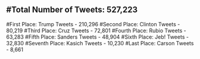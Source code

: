 #Total Number of Tweets: 527,223 
---
#First Place: Trump Tweets - 210,296
#Second Place: Clinton Tweets - 80,219
#Third Place: Cruz Tweets - 72,801
#Fourth Place: Rubio Tweets - 63,283
#Fifth Place: Sanders Tweets - 48,904
#Sixth Place: Jeb! Tweets - 32,830
#Seventh Place: Kasich Tweets - 10,230
#Last Place: Carson Tweets - 8,661
